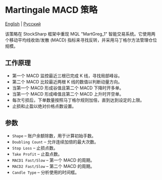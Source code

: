 # Martingale MACD 策略
[English](README.md) | [Русский](README_ru.md)

该策略在 StockSharp 框架中重现 MQL "MartGreg_1" 智能交易系统。它使用两个移动平均线收敛/发散 (MACD) 指标来寻找反转，并采用马丁格尔方法管理仓位规模。

## 工作原理

- 第一个 MACD 监控最近三根已完成 K 线，寻找局部峰谷。
- 第二个 MACD 比较最近两根 K 线的数值以判断动量方向。
- 当第一个 MACD 形成谷值且第二个 MACD 下降时开多单。
- 当第一个 MACD 形成峰值且第二个 MACD 上升时开空单。
- 每次亏损后，下单数量按照马丁格尔规则加倍，直到达到设定的上限。
- 止损和止盈以绝对价格点数设置。

## 参数

- `Shape` – 账户余额除数，用于计算初始手数。
- `Doubling Count` – 允许连续加倍的最大次数。
- `Stop Loss` – 止损点数。
- `Take Profit` – 止盈点数。
- `MACD1 Fast/Slow` – 第一个 MACD 的周期。
- `MACD2 Fast/Slow` – 第二个 MACD 的周期。
- `Candle Type` – 分析使用的时间框。

